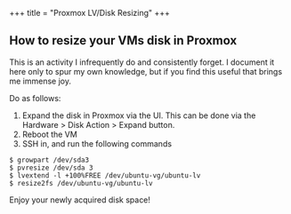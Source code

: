 +++
title = "Proxmox LV/Disk Resizing"
+++

## How to resize your VMs disk in Proxmox

This is an activity I infrequently do and consistently forget. I document it here only to spur my own knowledge, but if you find  this useful that brings me immense joy.


Do as follows:
1. Expand the disk in Proxmox via the UI. This can be done via the Hardware > Disk Action > Expand button.
2. Reboot the VM
3. SSH in, and run the following commands

```shell
$ growpart /dev/sda3
$ pvresize /dev/sda 3
$ lvextend -l +100%FREE /dev/ubuntu-vg/ubuntu-lv
$ resize2fs /dev/ubuntu-vg/ubuntu-lv
```

Enjoy your newly acquired disk space!

